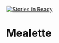 [![Stories in Ready](https://badge.waffle.io/achen116/mealette.png?label=ready&title=Ready)](https://waffle.io/achen116/mealette)
# Mealette
